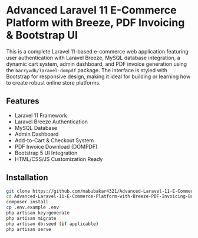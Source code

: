 # Advanced Laravel 11 E-Commerce Platform with Breeze, PDF Invoicing & Bootstrap UI

This is a complete Laravel 11-based e-commerce web application featuring user authentication with Laravel Breeze, MySQL database integration, a dynamic cart system, admin dashboard, and PDF invoice generation using the `barryvdh/laravel-dompdf` package. The interface is styled with Bootstrap for responsive design, making it ideal for building or learning how to create robust online store platforms.

## Features

- Laravel 11 Framework
- Laravel Breeze Authentication
- MySQL Database
- Admin Dashboard
- Add-to-Cart & Checkout System
- PDF Invoice Download (DOMPDF)
- Bootstrap 5 UI Integration
- HTML/CSS/JS Customization Ready

## Installation

```bash
git clone https://github.com/mabubakar4321/Advanced-Laravel-11-E-Commerce-Platform-with-Breeze-PDF-Invoicing-Bootstrap-UI.git
cd Advanced-Laravel-11-E-Commerce-Platform-with-Breeze-PDF-Invoicing-Bootstrap-UI
composer install
cp .env.example .env
php artisan key:generate
php artisan migrate
php artisan db:seed (if applicable)
php artisan serve
